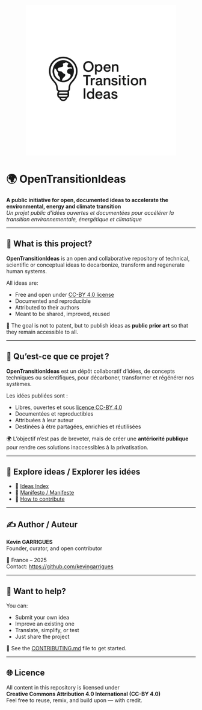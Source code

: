 <p align="center">
  <img src="./logo-opentransitionideas.png" alt="OpenTransitionIdeas logo" width="400"/>
</p>

# 🌍 OpenTransitionIdeas  
**A public initiative for open, documented ideas to accelerate the environmental, energy and climate transition**  
_Un projet public d’idées ouvertes et documentées pour accélérer la transition environnementale, énergétique et climatique_

---

## 🔹 What is this project?

**OpenTransitionIdeas** is an open and collaborative repository of technical, scientific or conceptual ideas to decarbonize, transform and regenerate human systems.

All ideas are:
- Free and open under [CC-BY 4.0 license](./LICENSE)
- Documented and reproducible
- Attributed to their authors
- Meant to be shared, improved, reused

🌱 The goal is not to patent, but to publish ideas as **public prior art** so that they remain accessible to all.

---

## 🔹 Qu’est-ce que ce projet ?

**OpenTransitionIdeas** est un dépôt collaboratif d’idées, de concepts techniques ou scientifiques, pour décarboner, transformer et régénérer nos systèmes.

Les idées publiées sont :
- Libres, ouvertes et sous [licence CC-BY 4.0](./LICENSE)
- Documentées et reproductibles
- Attribuées à leur auteur
- Destinées à être partagées, enrichies et réutilisées

🌍 L’objectif n’est pas de breveter, mais de créer une **antériorité publique** pour rendre ces solutions inaccessibles à la privatisation.

---

## 📘 Explore ideas / Explorer les idées

- 🔬 [Ideas Index](./ideas-index.md)
- 🧭 [Manifesto / Manifeste](./MANIFESTE.md)
- 🤝 [How to contribute](./CONTRIBUTING.md)

---

## ✍️ Author / Auteur

**Kevin GARRIGUES**  
Founder, curator, and open contributor

📍 France – 2025  
Contact: https://github.com/kevingarrigues

---

## 💬 Want to help?

You can:
- Submit your own idea
- Improve an existing one
- Translate, simplify, or test
- Just share the project

📩 See the [CONTRIBUTING.md](./CONTRIBUTING.md) file to get started.

---

## 🌐 Licence

All content in this repository is licensed under  
**Creative Commons Attribution 4.0 International (CC-BY 4.0)**  
Feel free to reuse, remix, and build upon — with credit.

